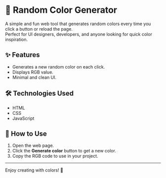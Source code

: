 # 🎨 Random Color Generator

A simple and fun web tool that generates random colors every time you click a button or reload the page.  
Perfect for UI designers, developers, and anyone looking for quick color inspiration.

## ✨ Features
- Generates a new random color on each click.
- Displays RGB value.
- Minimal and clean UI.

## 🛠️ Technologies Used
- HTML
- CSS
- JavaScript

## 🚀 How to Use
1. Open the web page.
2. Click the **Generate color** button to get a new color.
3. Copy the RGB code to use in your project.

---
Enjoy creating with colors! 🌈
